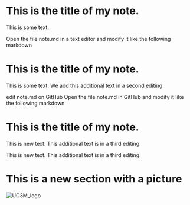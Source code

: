 # This is the title of my **note**.

This is some text.

Open the file note.md in a text editor and modify it like the following
markdown
# This is the title of my **note**.

This is some text.
We add this additional text in a second editing.


edit note.md on GitHub
Open the file note.md in GitHub and modify it like the following
markdown
# This is the title of my **note**.

This is new text.
This additional text is in a third editing.

This is new text.
This additional text is in a third editing.

# This is a new section with a picture
![UC3M_logo](https://www.uc3m.es/ss/Satellite?blobcol=urldata&blobkey=id&blobtable=MungoBlobs&blobwhere=1371552353583&ssbinary=true)

